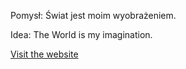 Pomysł: Świat jest moim wyobrażeniem.

Idea: The World is my imagination.

[Visit the website](https://world-ac323.web.app/)